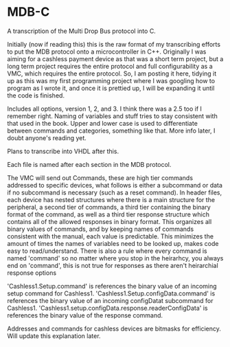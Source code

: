 # MDB-C
A transcription of the Multi Drop Bus protocol into C.

Initially (now if reading this) this is the raw format of my transcribing efforts to put the MDB protocol onto a microcontroller in C++.  Originally I was aiming for a cashless payment device as that was a short term project, but a long term project requires the entire protocol and full configurability as a VMC, which requires the entire protocol.  So, I am posting it here, tidying it up as this was my first programming project where I was googling how to program as I wrote it, and once it is prettied up, I will be expanding it until the code is finished.

Includes all options, version 1, 2, and 3.  I think there was a 2.5 too if I remember right.
Naming of variables and stuff tries to stay consistent with that used in the book.
Upper and lower case is used to differentiate between commands and categories, something like that.
More info later, I doubt anyone's reading yet.

Plans to transcribe into VHDL after this.

Each file is named after each section in the MDB protocol.


The VMC will send out Commands, these are high tier commands addressed to specific devices, what follows is either a subcommand or data if no subcommand is necessary (such as a reset command).  In header files, each device has nested structures where there is a main structure for the peripheral, a second tier of commands, a third tier containing the binary format of the command, as well as a third tier response structure which contains all of the allowed responses in binary format.  This organizes all binary values of commands, and by keeping names of commands consistent with the manual, each value is predictable.  This minimizes the amount of times the names of variables need to be looked up, makes code easy to read/understand.  There is also a rule where every command is named 'command' so no matter where you stop in the heirarhcy, you always end on 'command', this is not true for responses as there aren't heirarchial response options

'Cashless1.Setup.command' is references the binary value of an incoming setup command for Cashless1.
'Cashless1.Setup.configData.command' is references the binary value of an incoming configDatat subcommand for Cashless1.
'Cashless1.setup.configData.response.readerConfigData' is references the binary value of the response command.
 
 Addresses and commands for cashless devices are bitmasks for efficiency.  Will update this explanation later.
 
 
